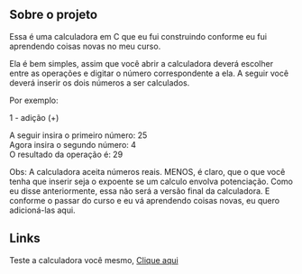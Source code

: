 <h2>Sobre o projeto</h2>
Essa é uma calculadora em C que eu fui construindo conforme eu fui aprendendo coisas novas no meu curso.

Ela é bem simples, assim que você abrir a calculadora deverá escolher entre as operações e digitar o número correspondente a ela. A seguir você deverá inserir os dois números a ser calculados.

Por exemplo: 

1 - adição (+)<br>

A seguir insira o primeiro número: 25<br>
Agora insira o segundo número: 4<br>
O resultado da operação é: 29<br>

Obs: A calculadora aceita números reais. MENOS, é claro, que o que você tenha que inserir seja o expoente se um calculo envolva potenciação.
Como eu disse anteriormente, essa não será a versão final da calculadora. E conforme o passar do curso e eu vá aprendendo coisas novas, eu quero adicioná-las aqui.

<h2>Links</h2>

Teste a calculadora você mesmo, <a href="https://replit.com/@marcos4lex/calculadora#main.c" target="_blank">Clique aqui</a>
